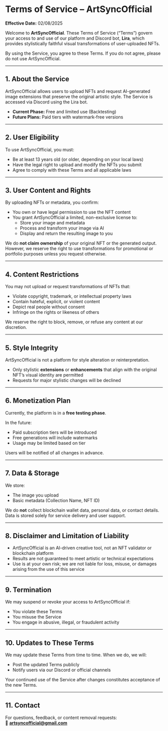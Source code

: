 # Terms of Service – ArtSyncOfficial  
**Effective Date:** 02/08/2025

Welcome to **ArtSyncOfficial**. These Terms of Service (“Terms”) govern your access to and use of our platform and Discord bot, **Lira**, which provides stylistically faithful visual transformations of user-uploaded NFTs.

By using the Service, you agree to these Terms. If you do not agree, please do not use ArtSyncOfficial.

---

## 1. About the Service

ArtSyncOfficial allows users to upload NFTs and request AI-generated image extensions that preserve the original artistic style. The Service is accessed via Discord using the Lira bot.

- **Current Phase:** Free and limited use (Backtesting)
- **Future Plans:** Paid tiers with watermark-free versions

---

## 2. User Eligibility

To use ArtSyncOfficial, you must:

- Be at least 13 years old (or older, depending on your local laws)
- Have the legal right to upload and modify the NFTs you submit
- Agree to comply with these Terms and all applicable laws

---

## 3. User Content and Rights

By uploading NFTs or metadata, you confirm:

- You own or have legal permission to use the NFT content
- You grant ArtSyncOfficial a limited, non-exclusive license to:
  - Store your image and metadata
  - Process and transform your image via AI
  - Display and return the resulting image to you

We do **not claim ownership** of your original NFT or the generated output. However, we reserve the right to use transformations for promotional or portfolio purposes unless you request otherwise.

---

## 4. Content Restrictions

You may not upload or request transformations of NFTs that:

- Violate copyright, trademark, or intellectual property laws
- Contain hateful, explicit, or violent content
- Depict real people without consent
- Infringe on the rights or likeness of others

We reserve the right to block, remove, or refuse any content at our discretion.

---

## 5. Style Integrity

ArtSyncOfficial is not a platform for style alteration or reinterpretation.

- Only stylistic **extensions** or **enhancements** that align with the original NFT’s visual identity are permitted
- Requests for major stylistic changes will be declined

---

## 6. Monetization Plan

Currently, the platform is in a **free testing phase**.

In the future:
- Paid subscription tiers will be introduced
- Free generations will include watermarks
- Usage may be limited based on tier

Users will be notified of all changes in advance.

---

## 7. Data & Storage

We store:
- The image you upload
- Basic metadata (Collection Name, NFT ID)

We do **not** collect blockchain wallet data, personal data, or contact details. Data is stored solely for service delivery and user support.

---

## 8. Disclaimer and Limitation of Liability

- ArtSyncOfficial is an AI-driven creative tool, not an NFT validator or blockchain platform
- Results are not guaranteed to meet artistic or technical expectations
- Use is at your own risk; we are not liable for loss, misuse, or damages arising from the use of this service

---

## 9. Termination

We may suspend or revoke your access to ArtSyncOfficial if:

- You violate these Terms
- You misuse the Service
- You engage in abusive, illegal, or fraudulent activity

---

## 10. Updates to These Terms

We may update these Terms from time to time. When we do, we will:

- Post the updated Terms publicly
- Notify users via our Discord or official channels

Your continued use of the Service after changes constitutes acceptance of the new Terms.

---

## 11. Contact

For questions, feedback, or content removal requests:  
📩 **artsyncofficial@gmail.com**


